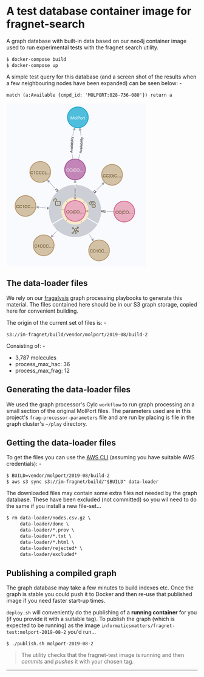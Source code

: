 # A test database container image for fragnet-search
A graph database with built-in data based on our neo4j container image
used to run experimental tests with the fragnet search utility.

    $ docker-compose build
    $ docker-compose up
    
A simple test query for this database (and a screen shot of the results
when a few neighbouring nodes have been expanded) can be seen below: -

    match (a:Available {cmpd_id: 'MOLPORT:028-736-080'}) return a
    
![MOLPORT:028-736-080](028-736-080.png "MOLPORT:028-736-080")

## The data-loader files
We rely on our [fragalysis] graph processing playbooks to generate this
material. The files contained here should be in our S3 graph storage,
copied here for convenient building.

The origin of the current set of files is: -

    s3://im-fragnet/build/vendor/molport/2019-08/build-2

Consisting of: -

-   3,787 molecules
-   process_max_hac: 36
-   process_max_frag: 12
 
## Generating the data-loader files
We used the graph processor's Cylc `workflow` to run graph processing an a
small section of the original MolPort files. The parameters used
are in this project's `frag-processor-parameters` file and are run by placing
is file in the graph cluster's `~/play` directory.

## Getting the data-loader files
To get the files you can use the [AWS CLI]
(assuming you have suitable AWS credentials): -

    $ BUILD=vendor/molport/2019-08/build-2
    $ aws s3 sync s3://im-fragnet/build/"$BUILD" data-loader

The downloaded files may contain some extra files not needed by the graph
database. These have been excluded (not committed) so you wil need to do
the same if you install a new file-set...

    $ rm data-loader/nodes.csv.gz \
         data-loader/done \
         data-loader/*.prov \
         data-loader/*.txt \
         data-loader/*.html \
         data-loader/rejected* \
         data-loader/excluded*

## Publishing a compiled graph
The graph database may take a few minutes to build indexes etc. Once the graph
is stable you could push it to Docker and then re-use that published image
if you need faster start-up times.

`deploy.sh` will conveniently do the publishing of a **running container**
for you (if you provide it with a suitable tag). To publish the graph (which
is expected to be running) as the image
`informaticsmatters/fragnet-test:molport-2019-08-2` you'd run...

    $ ./publish.sh molport-2019-08-2

>   The utility checks that the fragnet-test image is running and then
    _commits_ and _pushes_ it with your chosen tag.

---

[aws cli]: https://pypi.org/project/awscli/
[fragalysis]: https://github.com/InformaticsMatters/fragalysis/tree/1-fragnet
